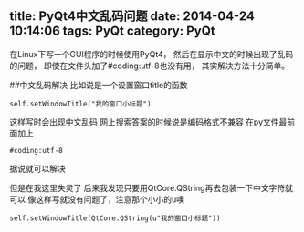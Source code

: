 title: PyQt4中文乱码问题
date: 2014-04-24 10:14:06
tags: PyQt
category: PyQt
---
在Linux下写一个GUI程序的时候使用PyQt4，
然后在显示中文的时候出现了乱码的问题，
即使在文件头加了#coding:utf-8也没有用，
其实解决方法十分简单。

<!--more-->

##中文乱码解决
比如说是一个设置窗口title的函数

```
self.setWindowTitle("我的窗口小标题")
```
这样写时会出现中文乱码
网上搜索答案的时候说是编码格式不兼容
在py文件最前面加上
```
#coding:utf-8
```
据说就可以解决

但是在我这里失灵了
后来我发现只要用QtCore.QString再去包装一下中文字符就可以
像这样写就没有问题了，注意那个小小的u噢
```
self.setWindowTitle(QtCore.QString(u"我的窗口小标题"))
```